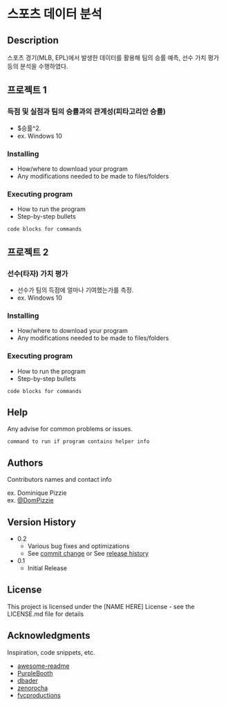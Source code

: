 # 스포츠 데이터 분석


## Description

스포츠 경기(MLB, EPL)에서 발생한 데이터를 활용해 팀의 승률 예측, 선수 가치 평가 등의 분석을 수행하였다.

## 프로젝트 1

### 득점 및 실점과 팀의 승률과의 관계성(피타고리안 승률)

* $승률^2.
* ex. Windows 10

### Installing

* How/where to download your program
* Any modifications needed to be made to files/folders

### Executing program

* How to run the program
* Step-by-step bullets
```
code blocks for commands
```

## 프로젝트 2

### 선수(타자) 가치 평가

* 선수가 팀의 득점에 얼마나 기여했는가를 측정.
* ex. Windows 10

### Installing

* How/where to download your program
* Any modifications needed to be made to files/folders

### Executing program

* How to run the program
* Step-by-step bullets
```
code blocks for commands
```
## Help

Any advise for common problems or issues.
```
command to run if program contains helper info
```

## Authors

Contributors names and contact info

ex. Dominique Pizzie  
ex. [@DomPizzie](https://twitter.com/dompizzie)

## Version History

* 0.2
    * Various bug fixes and optimizations
    * See [commit change]() or See [release history]()
* 0.1
    * Initial Release

## License

This project is licensed under the [NAME HERE] License - see the LICENSE.md file for details

## Acknowledgments

Inspiration, code snippets, etc.
* [awesome-readme](https://github.com/matiassingers/awesome-readme)
* [PurpleBooth](https://gist.github.com/PurpleBooth/109311bb0361f32d87a2)
* [dbader](https://github.com/dbader/readme-template)
* [zenorocha](https://gist.github.com/zenorocha/4526327)
* [fvcproductions](https://gist.github.com/fvcproductions/1bfc2d4aecb01a834b46)
